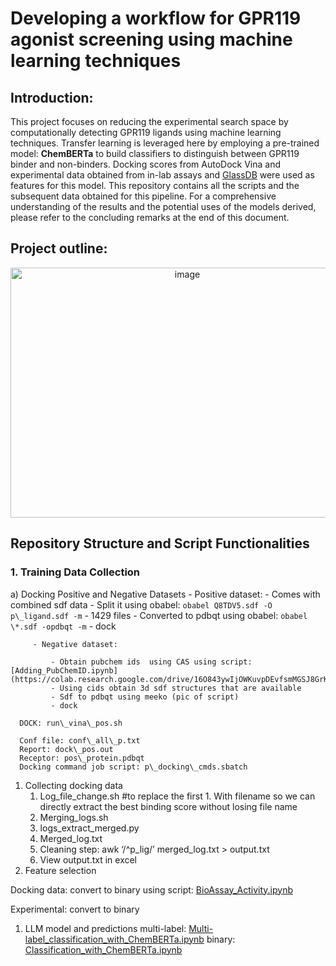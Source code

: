 # Developing a workflow for GPR119 agonist screening using machine learning techniques 

## Introduction:
This project focuses on reducing the experimental search space by computationally detecting GPR119 ligands using machine learning techniques. Transfer learning is leveraged here by employing a pre-trained model: **ChemBERTa** to build classifiers to distinguish between GPR119 binder and non-binders. Docking scores from AutoDock Vina and experimental data obtained from in-lab assays and [GlassDB](https://zhanggroup.org/GLASS/) were used as features for this model. This repository contains all the scripts and the subsequent data obtained for this pipeline. For a comprehensive understanding of the results and the potential uses of the models derived, please refer to the concluding remarks at the end of this document.

## Project outline:
<p align="center">
  <img width="550" height="400" alt="image" src="https://github.gatech.edu/storage/user/68782/files/a1ed9476-a5da-4bb1-9dba-19a3925d9267">
</p>

## Repository Structure and Script Functionalities
### 1. Training Data Collection
   a) Docking Positive and Negative Datasets
         - Positive dataset:
               - Comes with combined sdf data
               - Split it using obabel: `obabel Q8TDV5.sdf -O p\_ligand.sdf -m`
               - 1429 files
               - Converted to pdbqt using obabel: `obabel \*.sdf -opdbqt -m`
               - dock

         - Negative dataset: 

             - Obtain pubchem ids  using CAS using script: [Adding_PubChemID.ipynb]        (https://colab.research.google.com/drive/16O843ywIjOWKuvpDEvfsmMGSJ8GrKdsY#scrollTo=pf98cWOiVa22)
             - Using cids obtain 3d sdf structures that are available 
             - Sdf to pdbqt using meeko (pic of script)
             - dock

      DOCK: run\_vina\_pos.sh

      Conf file: conf\_all\_p.txt
      Report: dock\_pos.out
      Receptor: pos\_protein.pdbqt
      Docking command job script: p\_docking\_cmds.sbatch

1. Collecting docking data
   1. Log\_file\_change.sh #to replace the first 1. With filename so we can directly extract the best binding score without losing file name
   1. Merging\_logs.sh
   1. logs\_extract\_merged.py
   1. Merged\_log.txt
   1. Cleaning step: awk ‘/^p\_lig/’ merged\_log.txt > output.txt
   1. View output.txt in excel
1. Feature selection

Docking data: convert to binary using script: [BioAssay_Activity.ipynb](https://colab.research.google.com/drive/1lHBy0eFzV4cYg5f3pb8xqcsQuLhCiIyM#scrollTo=qWW7desIV_d9)

Experimental: convert to binary

1. LLM model and predictions 
   multi-label: [Multi-label_classification_with_ChemBERTa.ipynb](https://colab.research.google.com/drive/1720FLC2LUZ_Y_Yysk5MNVU_oKv5kNdCd) 
   binary: [Classification_with_ChemBERTa.ipynb](https://colab.research.google.com/drive/1NIQIhbKqvZGcaEqI0mABlC4jflefuJFT)
